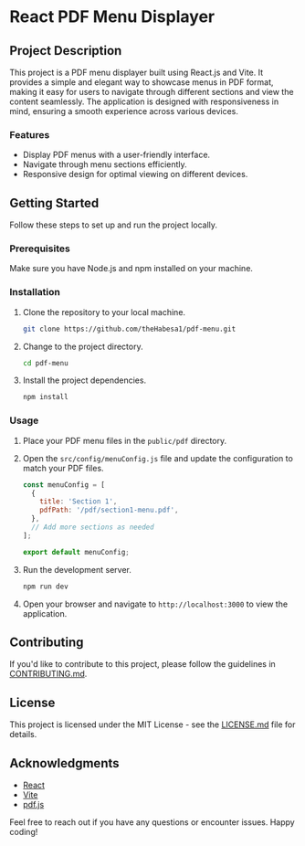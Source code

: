 # React PDF Menu Displayer

## Project Description

This project is a PDF menu displayer built using React.js and Vite. It provides a simple and elegant way to showcase menus in PDF format, making it easy for users to navigate through different sections and view the content seamlessly. The application is designed with responsiveness in mind, ensuring a smooth experience across various devices.

### Features

- Display PDF menus with a user-friendly interface.
- Navigate through menu sections efficiently.
- Responsive design for optimal viewing on different devices.

## Getting Started

Follow these steps to set up and run the project locally.

### Prerequisites

Make sure you have Node.js and npm installed on your machine.

### Installation

1. Clone the repository to your local machine.

   ```bash
   git clone https://github.com/theHabesa1/pdf-menu.git
   ```

2. Change to the project directory.

   ```bash
   cd pdf-menu
   ```

3. Install the project dependencies.

   ```bash
   npm install
   ```

### Usage

1. Place your PDF menu files in the `public/pdf` directory.

2. Open the `src/config/menuConfig.js` file and update the configuration to match your PDF files.

   ```javascript
   const menuConfig = [
     {
       title: 'Section 1',
       pdfPath: '/pdf/section1-menu.pdf',
     },
     // Add more sections as needed
   ];

   export default menuConfig;
   ```

3. Run the development server.

   ```bash
   npm run dev
   ```

4. Open your browser and navigate to `http://localhost:3000` to view the application.

## Contributing

If you'd like to contribute to this project, please follow the guidelines in [CONTRIBUTING.md](CONTRIBUTING.md).

## License

This project is licensed under the MIT License - see the [LICENSE.md](LICENSE.md) file for details.

## Acknowledgments

- [React](https://reactjs.org/)
- [Vite](https://vitejs.dev/)
- [pdf.js](https://mozilla.github.io/pdf.js/)

Feel free to reach out if you have any questions or encounter issues. Happy coding!